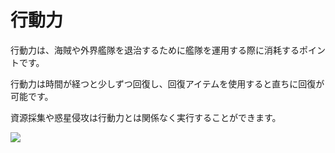 ﻿# 行動力

 行動力は、海賊や外界艦隊を退治するために艦隊を運用する際に消耗するポイントです。

行動力は時間が経つと少しずつ回復し、回復アイテムを使用すると直ちに回復が可能です。

資源採集や惑星侵攻は行動力とは関係なく実行することができます。

![](http://d3bbxo4nelobc3.cloudfront.net/html/img/help/801_001actionpoint.jpg)
